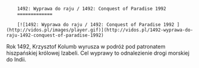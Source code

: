 
        1492: Wyprawa do raju / 1492: Conquest of Paradise 1992 
        =============
        
        [![1492: Wyprawa do raju / 1492: Conquest of Paradise 1992 ](http://vidos.pl/images/player.gif)](http://vidos.pl/1492-wyprawa-do-raju-1492-conquest-of-paradise-1992)
        
        
 Rok 1492, Krzysztof Kolumb wyrusza w podróż pod patronatem hiszpańskiej królowej Izabeli. Cel wyprawy to odnalezienie drogi morskiej do Indii.
    